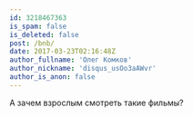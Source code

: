 ```yaml
---
id: 3218467363
is_spam: false
is_deleted: false
post: /bnb/
date: 2017-03-23T02:16:48Z
author_fullname: 'Олег Комков'
author_nickname: 'disqus_usOo3aAWvr'
author_is_anon: false
---
```


<p>А зачем взрослым смотреть такие фильмы?</p>
